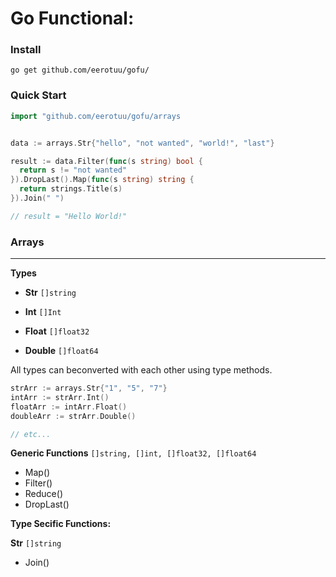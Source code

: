 # Go Functional:

### Install

```
go get github.com/eerotuu/gofu/
```

### Quick Start

```go
import "github.com/eerotuu/gofu/arrays


data := arrays.Str{"hello", "not wanted", "world!", "last"}

result := data.Filter(func(s string) bool {
  return s != "not wanted"
}).DropLast().Map(func(s string) string {
  return strings.Title(s)
}).Join(" ")

// result = "Hello World!"
```

### Arrays

---

**Types**

- **Str** `[]string`

- **Int** `[]Int`

- **Float** `[]float32`

- **Double** `[]float64`

All types can beconverted with each other using type methods.

```go
strArr := arrays.Str{"1", "5", "7"}
intArr := strArr.Int()
floatArr := intArr.Float()
doubleArr := strArr.Double()

// etc...
```

**Generic Functions** `[]string, []int, []float32, []float64`

- Map()
- Filter()
- Reduce()
- DropLast()

**Type Secific Functions:**

**Str** `[]string`

- Join()

